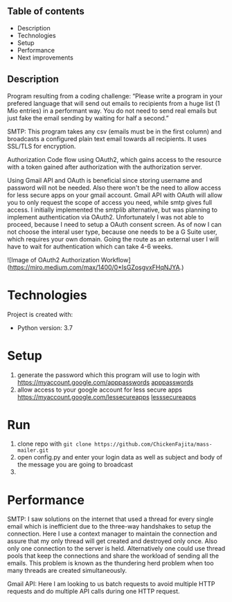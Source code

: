 ## Table of contents
- Description
- Technologies
- Setup
- Performance
- Next improvements

## Description
Program resulting from a coding challenge: 
“Please write a program in your prefered language that will send out emails to recipients from a huge list (1 Mio entries) in a performant way. You do not need to send real emails but just fake the email sending by waiting for half a second.”

SMTP: This program takes any csv (emails must be in the first column) and broadcasts a configured plain text email towards all recipients. It uses SSL/TLS for encryption.

Authorization Code flow using OAuth2, which gains access to the resource with a token gained after authorization with the authorization server.

Using Gmail API and OAuth is beneficial since storing username and password will not be needed. Also there won't be the need to allow access for less secure apps on your gmail account. Gmail API with OAuth will allow you to only request the scope of access you need, while smtp gives full access.
I initially implemented the smtplib alternative, but was planning to implement authentication via OAuth2. Unfortunately I was not able to proceed, because I need to setup a OAuth consent screen.
As of now I can not choose the interal user type, because one needs to be a G Suite user, which requires your own domain. Going the route as an external user I will have to wait for authentication which can take 4-6 weeks.

![Image of OAuth2 Authorization Workflow]
(https://miro.medium.com/max/1400/0*IsGZosgvxFHqNJYA.)

# Technologies
Project is created with:
- Python version: 3.7

# Setup
1. generate the password which this program will use to login with https://myaccount.google.com/apppasswords [apppasswords](https://myaccount.google.com/apppasswords)
2. allow access to your google account for less secure apps  https://myaccount.google.com/lessecureapps [lesssecureapps](https://myaccount.google.com/lessecureapps)

# Run
1. clone repo with `git clone https://github.com/ChickenFajita/mass-mailer.git`
2. open config.py and enter your login data as well as subject and body of the message you are going to broadcast
3. 

# Performance
SMTP:
I saw solutions on the internet that used a thread for every single email which is inefficient due to the three-way handshakes to setup the connection.
Here I use a context manager to maintain the connection and assure that my only thread will get created and destroyed only once. Also only one connection to the server is held.
Alternatively one could use thread pools that keep the connections and share the workload of sending all the emails. This problem is known as the thundering herd problem when too many threads are created simultaneously.

Gmail API:
Here I am looking to us batch requests to avoid multiple HTTP requests and do multiple API calls during one HTTP request.